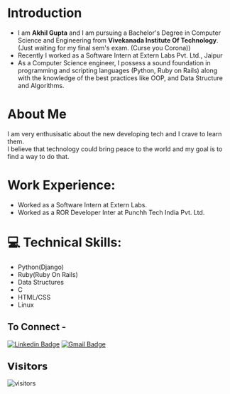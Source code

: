 # Introduction &nbsp;
- I am **Akhil Gupta** and I am pursuing a Bachelor's Degree in Computer Science and Engineering from  <b>Vivekanada Institute Of Technology</b>.(Just waiting for my final sem's exam. (Curse you Corona))
- Recently  I worked as a  Software Intern at Extern Labs Pvt. Ltd., Jaipur
- As a Computer Science engineer, I possess a sound  foundation in programming and scripting languages (Python, Ruby on Rails) along with the knowledge of the best practices like OOP, and Data Structure and Algorithms.

# About Me

I am very enthusisatic about the new developing tech and I crave to learn them.<br>
I believe that technology could bring peace to the world and my goal is to find a way to do that.<br> 

# Work Experience:
- Worked as a Software Intern at Extern Labs.
- Worked as a ROR Developer Inter at Punchh Tech India Pvt. Ltd.


# 💻 Technical Skills:
- Python(Django)
- Ruby(Ruby On Rails)
- Data Structures
- C
- HTML/CSS
- Linux

## To Connect -

[![Linkedin Badge](https://img.shields.io/badge/-cseharshit-blue?style=flat-square&logo=Linkedin&logoColor=white&link=https://www.linkedin.com/in/cseakhilgupta/)](https://www.linkedin.com/in/cseakhilgupta/) 
[![Gmail Badge](https://img.shields.io/badge/-cse.harshitj@gmail.com-c14438?style=flat-square&logo=Gmail&logoColor=white&link=mailto:cse.akhil002@gmail.com)](mailto:cse.akhil002@gmail.com)

## 𝗩𝗶𝘀𝗶𝘁𝗼𝗿𝘀

![visitors](https://komarev.com/ghpvc/?username=gptakhil)
<br><br>

<!-- ⭐ From [Akhil Gupta](https://github.com/gptakhil) -->